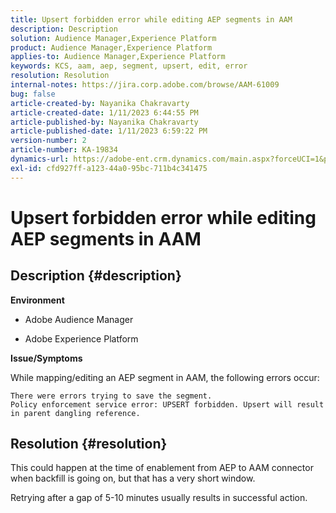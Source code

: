 ```yaml
---
title: Upsert forbidden error while editing AEP segments in AAM
description: Description
solution: Audience Manager,Experience Platform
product: Audience Manager,Experience Platform
applies-to: Audience Manager,Experience Platform
keywords: KCS, aam, aep, segment, upsert, edit, error
resolution: Resolution
internal-notes: https://jira.corp.adobe.com/browse/AAM-61009
bug: false
article-created-by: Nayanika Chakravarty
article-created-date: 1/11/2023 6:44:55 PM
article-published-by: Nayanika Chakravarty
article-published-date: 1/11/2023 6:59:22 PM
version-number: 2
article-number: KA-19834
dynamics-url: https://adobe-ent.crm.dynamics.com/main.aspx?forceUCI=1&pagetype=entityrecord&etn=knowledgearticle&id=de13e505-e091-ed11-aad1-6045bd006e5a
exl-id: cfd927ff-a123-44a0-95bc-711b4c341475
---
```

# Upsert forbidden error while editing AEP segments in AAM

## Description {#description}


<b>Environment</b>

- Adobe Audience Manager

- Adobe Experience Platform

<b>Issue/Symptoms</b>

While mapping/editing an AEP segment in AAM, the following errors occur:


```
There were errors trying to save the segment.
Policy enforcement service error: UPSERT forbidden. Upsert will result in parent dangling reference.
```



## Resolution {#resolution}


This could happen at the time of enablement from AEP to AAM connector when backfill is going on, but that has a very short window.

Retrying after a gap of 5-10 minutes usually results in successful action.

